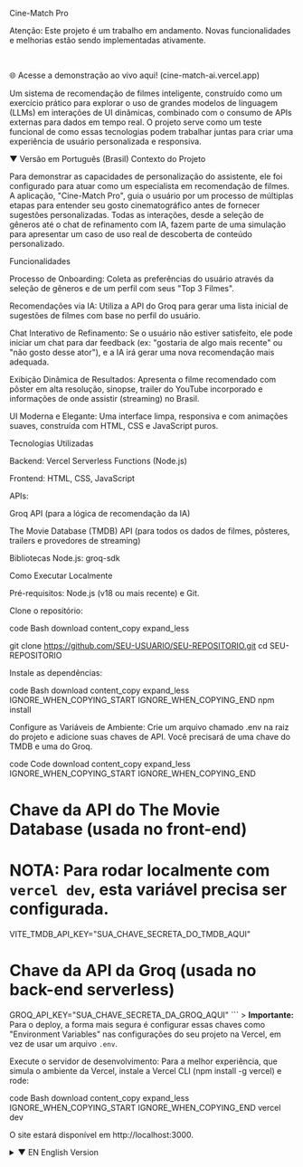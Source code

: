 Cine-Match Pro

Atenção: Este projeto é um trabalho em andamento. Novas funcionalidades e melhorias estão sendo implementadas ativamente.

<br>


🌐 Acesse a demonstração ao vivo aqui! (cine-match-ai.vercel.app)

Um sistema de recomendação de filmes inteligente, construído como um exercício prático para explorar o uso de grandes modelos de linguagem (LLMs) em interações de UI dinâmicas, combinado com o consumo de APIs externas para dados em tempo real. O projeto serve como um teste funcional de como essas tecnologias podem trabalhar juntas para criar uma experiência de usuário personalizada e responsiva.

▼ Versão em Português (Brasil)
Contexto do Projeto

Para demonstrar as capacidades de personalização do assistente, ele foi configurado para atuar como um especialista em recomendação de filmes. A aplicação, "Cine-Match Pro", guia o usuário por um processo de múltiplas etapas para entender seu gosto cinematográfico antes de fornecer sugestões personalizadas. Todas as interações, desde a seleção de gêneros até o chat de refinamento com IA, fazem parte de uma simulação para apresentar um caso de uso real de descoberta de conteúdo personalizado.

Funcionalidades

Processo de Onboarding: Coleta as preferências do usuário através da seleção de gêneros e de um perfil com seus "Top 3 Filmes".

Recomendações via IA: Utiliza a API do Groq para gerar uma lista inicial de sugestões de filmes com base no perfil do usuário.

Chat Interativo de Refinamento: Se o usuário não estiver satisfeito, ele pode iniciar um chat para dar feedback (ex: "gostaria de algo mais recente" ou "não gosto desse ator"), e a IA irá gerar uma nova recomendação mais adequada.

Exibição Dinâmica de Resultados: Apresenta o filme recomendado com pôster em alta resolução, sinopse, trailer do YouTube incorporado e informações de onde assistir (streaming) no Brasil.

UI Moderna e Elegante: Uma interface limpa, responsiva e com animações suaves, construída com HTML, CSS e JavaScript puros.

Tecnologias Utilizadas

Backend: Vercel Serverless Functions (Node.js)

Frontend: HTML, CSS, JavaScript

APIs:

Groq API (para a lógica de recomendação da IA)

The Movie Database (TMDB) API (para todos os dados de filmes, pôsteres, trailers e provedores de streaming)

Bibliotecas Node.js: groq-sdk

Como Executar Localmente

Pré-requisitos: Node.js (v18 ou mais recente) e Git.

Clone o repositório:

code
Bash
download
content_copy
expand_less

git clone https://github.com/SEU-USUARIO/SEU-REPOSITORIO.git
cd SEU-REPOSITORIO

Instale as dependências:

code
Bash
download
content_copy
expand_less
IGNORE_WHEN_COPYING_START
IGNORE_WHEN_COPYING_END
npm install

Configure as Variáveis de Ambiente:
Crie um arquivo chamado .env na raiz do projeto e adicione suas chaves de API. Você precisará de uma chave do TMDB e uma do Groq.

code
Code
download
content_copy
expand_less
IGNORE_WHEN_COPYING_START
IGNORE_WHEN_COPYING_END
# Chave da API do The Movie Database (usada no front-end)
# NOTA: Para rodar localmente com `vercel dev`, esta variável precisa ser configurada.
VITE_TMDB_API_KEY="SUA_CHAVE_SECRETA_DO_TMDB_AQUI"

# Chave da API da Groq (usada no back-end serverless)
GROQ_API_KEY="SUA_CHAVE_SECRETA_DA_GROQ_AQUI"
```    > **Importante:** Para o deploy, a forma mais segura é configurar essas chaves como "Environment Variables" nas configurações do seu projeto na Vercel, em vez de usar um arquivo `.env`.

Execute o servidor de desenvolvimento:
Para a melhor experiência, que simula o ambiente da Vercel, instale a Vercel CLI (npm install -g vercel) e rode:

code
Bash
download
content_copy
expand_less
IGNORE_WHEN_COPYING_START
IGNORE_WHEN_COPYING_END
vercel dev

O site estará disponível em http://localhost:3000.

<details>
<summary>▼ EN English Version</summary>

Project Context Note

To demonstrate the assistant's customization capabilities, it has been designed to act as a movie recommendation expert. The application, "Cine-Match Pro," engages the user in a multi-step process to understand their cinematic taste before providing tailored suggestions. All interactions, from genre selection to the AI refinement chat, are part of a simulation to showcase a real-world use case for personalized content discovery.

Features

Multi-Step Onboarding: Gathers user preferences through genre selection and a "Top 3 Movies" profiler.

AI-Powered Recommendations: Uses the Groq API to generate an initial pool of movie suggestions based on the user's profile.

Interactive Refinement Chat: If the user is not satisfied, they can start a chat to provide feedback (e.g., "I'd like something more recent" or "I don't like this actor"), and the AI will generate a new, more suitable recommendation.

Dynamic Results Display: Presents the recommended movie with a high-resolution poster, synopsis, embedded YouTube trailer, and streaming provider information for Brazil.

Sleek & Modern UI: A clean, responsive interface with smooth animations built with pure HTML, CSS, and JavaScript.

Tech Stack

Backend: Vercel Serverless Functions (Node.js)

Frontend: HTML, CSS, JavaScript

APIs:

Groq API (for AI-driven recommendation logic)

The Movie Database (TMDB) API (for all movie data, posters, trailers, and watch providers)

Node.js Libraries: groq-sdk

How to Run Locally

Prerequisites: Node.js (v18 or newer) and Git.

Clone the repository:

code
Bash
download
content_copy
expand_less
IGNORE_WHEN_COPYING_START
IGNORE_WHEN_COPYING_END
git clone https://github.com/YOUR-USERNAME/YOUR-REPOSITORY.git
cd YOUR-REPOSITORY

Install dependencies:

code
Bash
download
content_copy
expand_less
IGNORE_WHEN_COPYING_START
IGNORE_WHEN_COPYING_END
npm install

Configure Environment Variables:
Create a file named .env in the root of the project and add your secret API keys. You will need one from TMDB and one from Groq.

code
Code
download
content_copy
expand_less
IGNORE_WHEN_COPYING_START
IGNORE_WHEN_COPYING_END
# The Movie Database API Key (used on the front-end)
# NOTE: To run locally with `vercel dev`, this variable needs to be configured.
VITE_TMDB_API_KEY="YOUR_SECRET_TMDB_KEY_HERE"

# Groq API Key (used in the serverless backend)
GROQ_API_KEY="YOUR_SECRET_GROQ_KEY_HERE"

Important: For deployment, the safest method is to set these keys as Environment Variables in your Vercel project settings rather than using an .env file.

Run the development server:
For the best experience, which simulates the Vercel environment, install the Vercel CLI (npm install -g vercel) and run:

code
Bash
download
content_copy
expand_less
IGNORE_WHEN_COPYING_START
IGNORE_WHEN_COPYING_END
vercel dev

The site will be available at http://localhost:3000.

</details>
